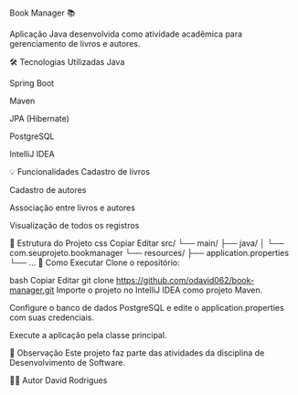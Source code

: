 Book Manager 📚

Aplicação Java desenvolvida como atividade acadêmica para gerenciamento de livros e autores.

🛠 Tecnologias Utilizadas
Java

Spring Boot

Maven

JPA (Hibernate)

PostgreSQL

IntelliJ IDEA

💡 Funcionalidades
Cadastro de livros

Cadastro de autores

Associação entre livros e autores

Visualização de todos os registros

📁 Estrutura do Projeto
css
Copiar
Editar
src/
└── main/
├── java/
│   └── com.seuprojeto.bookmanager
└── resources/
├── application.properties
└── ...
🚀 Como Executar
Clone o repositório:

bash
Copiar
Editar
git clone https://github.com/odavid062/book-manager.git
Importe o projeto no IntelliJ IDEA como projeto Maven.

Configure o banco de dados PostgreSQL e edite o application.properties com suas credenciais.

Execute a aplicação pela classe principal.

🧠 Observação
Este projeto faz parte das atividades da disciplina de Desenvolvimento de Software.

👨‍💻 Autor
David Rodrigues
